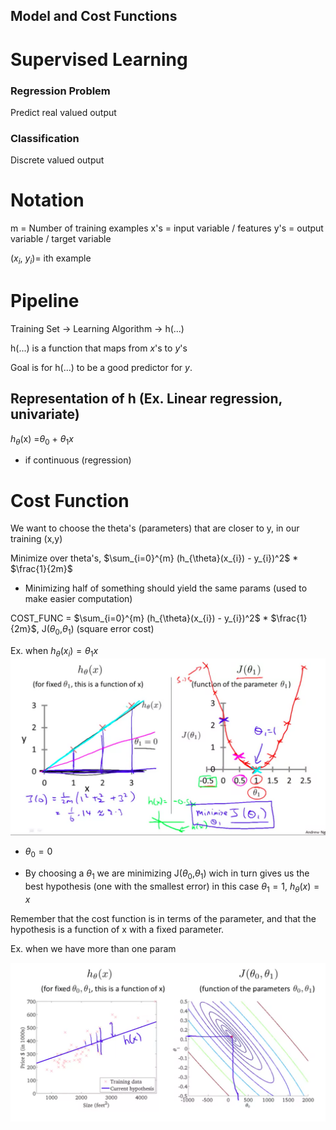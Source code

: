 ## Model and Cost Functions

# Supervised Learning

### Regression Problem

Predict real valued output

### Classification

Discrete valued output

# Notation

m = Number of training examples
x's = input variable / features
y's = output variable / target variable

($x_{i}$, $y_{i}$)= ith example

# Pipeline

Training Set -> Learning Algorithm -> h(...)

h(...) is a function that maps from ${x}$'s to ${y}$'s

Goal is for h(...) to be a good predictor for ${y}$.

## Representation of h (Ex. Linear regression, univariate)

$h_{\theta}$(x) =$\theta_{0}$ + $\theta_{1}x$

* if continuous (regression) 

# Cost Function

We want to choose the theta's (parameters) that are closer to y, in our training (x,y)

Minimize over theta's, $\sum_{i=0}^{m} (h_{\theta}(x_{i}) - y_{i})^2$ * $\frac{1}{2m}$
* Minimizing half of something should yield the same params (used to make easier computation)

COST_FUNC = $\sum_{i=0}^{m} (h_{\theta}(x_{i}) - y_{i})^2$ * $\frac{1}{2m}$, J($\theta_{0}$,$\theta_{1}$) (square error cost)

Ex. when $h_{\theta}(x_{i}) = \theta_{1}x$
![cost function 1 param](./cost_function.png)

* $\theta_{0} = 0$

* By choosing a $\theta_{1}$ we are minimizing J($\theta_{0}$,$\theta_{1})$ wich in turn gives us the best hypothesis (one with the smallest error) in this case $\theta_{1} = 1$, $h_{\theta}(x) = x$

Remember that the cost function is in terms of the parameter, and that the hypothesis is a function of x with a fixed parameter.

Ex. when we have more than one param

![cost function 2 param](./contour.png)